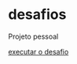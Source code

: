 # desafios
 Projeto pessoal


<a href="https://robertoluis009.github.io/projeto/desafios/android.html"> executar o desafio </a>